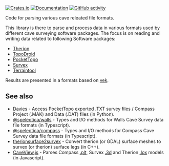 [![Crates.io](https://img.shields.io/crates/v/cave-fmt)](https://crates.io/crates/cave-fmt "Crates.io version")
[![Documentation](https://img.shields.io/docsrs/cave-fmt)](https://docs.rs/cave-fmt "Documentation")
[![GitHub activity](https://img.shields.io/github/last-commit/mdornseif/cave-fmt)](https://github.com/mdornseif/cave-fmt/commits "Commit activity")


Code for parsing various cave releated file formats.

This library is there to parse and process data in various formats used by different
cave surveying software packages. The focus is on reading and writing data related
to following Software packages:

* [Therion](https://github.com/therion/therion)
* [TopoDroid](https://github.com/marcocorvi/topodroid)
* [PocketTopo](https://paperless.bheeb.ch/PocketTopo13.html)
* [Survex](https://survex.com)
* [Terraintool](http://www.ubss.org.uk/terraintool/terraintool.php)

Results are presented in a formats based on [vek](https://github.com/yoanlcq/vek).

## See also

* [Davies](https://github.com/riggsd/davies) - Access PocketTopo exported .TXT survey files / Compass Project (.MAK) and Data (.DAT) files (in Python).  
* [@speleotica/walls](https://github.com/speleotica/walls) - Types and I/O methods for Walls Cave Survey data file formats (in Typescript).
* [@speleotica/compass](https://github.com/speleotica/compass) - Types and I/O methods for Compass Cave Survey data file formats (in Typescript).
* [therionsurface2survex](https://github.com/hbeni/therionsurface2survex) - Convert therion (or GDAL) surface meshes to survex (or therion) surface legs (in C++).
* [CaveView.js](https://aardgoose.github.io/CaveView.js/) - Parses Compass [.plt](https://github.com/aardgoose/CaveView.js/blob/dev/src/js/loaders/pltHandler.js), Survex [.3d](https://github.com/aardgoose/CaveView.js/blob/dev/src/js/loaders/svx3dHandler.js) and Therion [.lox](https://github.com/aardgoose/CaveView.js/blob/dev/src/js/loaders/loxHandler.js) models (in Javascript).



